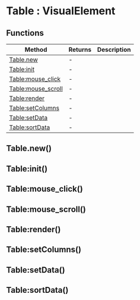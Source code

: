 # Table : VisualElement

## Functions

|Method|Returns|Description|
|---|---|---|
|[Table.new](#Table.new)|-|
|[Table:init](#Table:init)|-|
|[Table:mouse_click](#Table:mouse_click)|-|
|[Table:mouse_scroll](#Table:mouse_scroll)|-|
|[Table:render](#Table:render)|-|
|[Table:setColumns](#Table:setColumns)|-|
|[Table:setData](#Table:setData)|-|
|[Table:sortData](#Table:sortData)|-|

## Table.new()

## Table:init()

## Table:mouse_click()

## Table:mouse_scroll()

## Table:render()

## Table:setColumns()

## Table:setData()

## Table:sortData()

